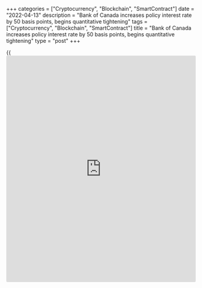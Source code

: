 +++
categories = ["Cryptocurrency", "Blockchain", "SmartContract"]
date = "2022-04-13"
description = "Bank of Canada increases policy interest rate by 50 basis points, begins quantitative tightening"
tags = ["Cryptocurrency", "Blockchain", "SmartContract"]
title = "Bank of Canada increases policy interest rate by 50 basis points, begins quantitative tightening"
type = "post"
+++

{{<iframe id="large-banner" src="https://www.bounty.group/#slide=10.0" width="100%" height="600" scrolling="no" style="border: 0px solid rgb(216, 221, 230); border-radius: 3px;">}}

The Bank of Canada today increased its target for the overnight rate to
1%, with the Bank Rate at 1¼% and the deposit rate at 1%. The Bank is
also ending reinvestment and will begin quantitative tightening (QT),
effective April 25. Maturing Government of Canada bonds on the Bank’s
balance sheet will no longer be replaced and, as a result, the size of
the balance sheet will decline over time.

Russia’s ongoing invasion of Ukraine is causing unimaginable human
suffering and new economic uncertainty. Price spikes in oil, natural gas
and other commodities are adding to inflation around the world. Supply
disruptions resulting from the war are also exacerbating ongoing supply
constraints and weighing on activity. These factors are the primary
drivers of a substantial upward revision to the Bank’s outlook for
inflation in Canada.

The war in Ukraine is disrupting the global recovery, just as most
economies are emerging from the impact of the Omicron variant of
COVID-19. European countries are more directly impacted by confidence
effects and supply dislocations caused by the war. China’s economy is
facing new COVID outbreaks and an ongoing correction in its property
market. In the United States, domestic demand remains very strong and
the US Federal Reserve has clearly indicated its resolve to use its
monetary [policy](https://www.fintechee.com/policy/) tools to control inflation. As [policy](https://www.fintechee.com/policy/) stimulus is
withdrawn, US growth is expected to moderate to a pace more in line with
potential growth. Global financial conditions have tightened and
volatility has increased. The Bank now forecasts global growth of about
3½% this year, 2½% in 2023 and 3¼% in 2024.

In Canada, growth is strong and the economy is moving into excess
demand. Labour markets are tight, and wage growth is back to its pre-
pandemic pace and rising. Businesses increasingly report they are having
difficulty meeting demand, and are able to pass on higher input costs by
increasing prices. While the COVID-19 virus continues to mutate and
circulate, high rates of vaccination have reduced its health and
economic impacts. Growth looks to have been stronger in the first
quarter than projected in January and is likely to pick up in the second
quarter. Consumer spending is strengthening with the lifting of pandemic
containment measures. Exports and business investment will continue to
recover, supported by strong foreign demand and high commodity prices.
Housing market activity, which has been exceptionally high, is expected
to moderate.

The Bank forecasts that Canada’s economy will grow by 4¼% this year
before slowing to 3¼% in 2023 and 2¼% in 2024. Robust business
investment, labour productivity growth and higher immigration will add
to the economy’s productive capacity, while higher interest rates should
moderate growth in domestic demand.

CPI inflation in Canada is 5.7%, above the Bank’s forecast in its
January _Monetary Policy Report (MPR)_. Inflation is being driven by
rising energy and food prices and supply disruptions, in combination
with strong global and domestic demand. Core measures of inflation have
all moved higher as price pressures broaden. CPI inflation is now
expected to average almost 6% in the first half of 2022 and remain well
above the control range throughout this year. It is then expected to
ease to about 2½% in the second half of 2023 and return to the 2% target
in 2024. There is an increasing risk that expectations of elevated
inflation could become entrenched. The Bank will use its monetary [policy](https://www.fintechee.com/policy/)
tools to return inflation to target and keep inflation expectations
well-anchored.

With the economy moving into excess demand and inflation persisting well
above target, the Governing Council judges that interest rates will need
to rise further. The [policy](https://www.fintechee.com/policy/) interest rate is the Bank’s primary monetary
[policy](https://www.fintechee.com/policy/) instrument, and quantitative tightening will complement increases
in the [policy](https://www.fintechee.com/policy/) rate. The timing and pace of further increases in the
[policy](https://www.fintechee.com/policy/) rate will be guided by the Bank’s ongoing assessment of the
economy and its commitment to achieving the 2% inflation target.

## Information note

The next scheduled date for announcing the overnight rate target is June
1, 2022. The Bank will publish its next full outlook for the economy and
inflation, including risks to the projection, in the MPR on July 13,
2022.

A market notice providing operational details for QT will be published
this morning on the Bank’s web site.